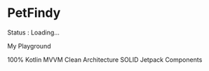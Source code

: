 # PetFindy
Status : Loading...

My Playground

100% Kotlin
MVVM
Clean Architecture
SOLID 
Jetpack Components


